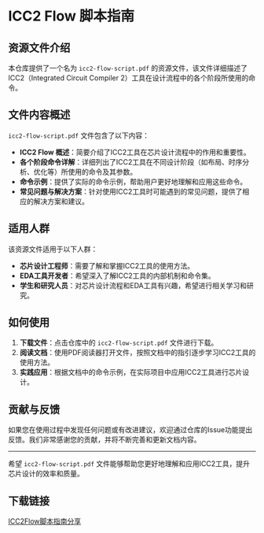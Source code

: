 # ICC2 Flow 脚本指南

## 资源文件介绍

本仓库提供了一个名为 `icc2-flow-script.pdf` 的资源文件，该文件详细描述了ICC2（Integrated Circuit Compiler 2）工具在设计流程中的各个阶段所使用的命令。

## 文件内容概述

`icc2-flow-script.pdf` 文件包含了以下内容：

- **ICC2 Flow 概述**：简要介绍了ICC2工具在芯片设计流程中的作用和重要性。
- **各个阶段命令详解**：详细列出了ICC2工具在不同设计阶段（如布局、时序分析、优化等）所使用的命令及其参数。
- **命令示例**：提供了实际的命令示例，帮助用户更好地理解和应用这些命令。
- **常见问题与解决方案**：针对使用ICC2工具时可能遇到的常见问题，提供了相应的解决方案和建议。

## 适用人群

该资源文件适用于以下人群：

- **芯片设计工程师**：需要了解和掌握ICC2工具的使用方法。
- **EDA工具开发者**：希望深入了解ICC2工具的内部机制和命令集。
- **学生和研究人员**：对芯片设计流程和EDA工具有兴趣，希望进行相关学习和研究。

## 如何使用

1. **下载文件**：点击仓库中的 `icc2-flow-script.pdf` 文件进行下载。
2. **阅读文档**：使用PDF阅读器打开文件，按照文档中的指引逐步学习ICC2工具的使用方法。
3. **实践应用**：根据文档中的命令示例，在实际项目中应用ICC2工具进行芯片设计。

## 贡献与反馈

如果您在使用过程中发现任何问题或有改进建议，欢迎通过仓库的Issue功能提出反馈。我们非常感谢您的贡献，并将不断完善和更新文档内容。

---

希望 `icc2-flow-script.pdf` 文件能够帮助您更好地理解和应用ICC2工具，提升芯片设计的效率和质量。

## 下载链接

[ICC2Flow脚本指南分享](https://pan.quark.cn/s/d011cc8ed0fd)